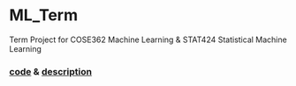 # ML_Term
Term Project for COSE362 Machine Learning & STAT424 Statistical Machine Learning

### [code](./Term%20Project.ipynb) & [description](./Term%20Project.pdf)
